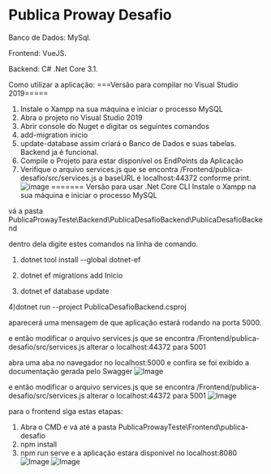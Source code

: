 # Publica Proway Desafio

Banco de Dados: MySql.

Frontend: VueJS.

Backend: C# .Net Core 3.1.

Como utilizar a aplicação:
===Versão para compilar no Visual Studio 2019=====
1) Instale o Xampp na sua máquina e iniciar o processo MySQL
2) Abra o projeto no Visual Studio 2019 
3) Abrir console do Nuget e digitar os seguintes comandos
4) add-migration inicio
5) update-database
assim criará o Banco de Dados e suas tabelas.
Backend ja é funcional.
6) Compile o Projeto para estar disponível os EndPoints da Aplicação
7) Verifique o arquivo services.js que se encontra /Frontend/publica-desafio/src/services.js
a baseURL é localhost:44372 conforme print.
![image](https://i.gyazo.com/e1d3de9e17f4695eed0b7b3f3fd162a5.png)
=======
Versão para usar .Net Core CLI
Instale o Xampp na sua máquina e iniciar o processo MySQL

vá a pasta PublicaProwayTeste\Backend\PublicaDesafioBackend\PublicaDesafioBackend

dentro dela digite estes comandos na linha de comando.
1) dotnet tool install --global dotnet-ef

2) dotnet ef migrations add Inicio

3) dotnet ef database update

4)dotnet run --project PublicaDesafioBackend.csproj

aparecerá uma mensagem de que aplicação estará rodando na porta 5000.

e então modificar o arquivo services.js que se encontra /Frontend/publica-desafio/src/services.js
alterar o localhost:44372 para 5001

abra uma aba no navegador no localhost:5000 e confira se foi exibido a documentação gerada pelo Swagger
![Image](https://i.gyazo.com/5e8a1d0a4b619b6e2dd1e4734cdf85a7.png)

e então modificar o arquivo services.js que se encontra /Frontend/publica-desafio/src/services.js
alterar o localhost:44372 para 5001
![Image](https://i.gyazo.com/f6832c6e43411d7b7949789dcc98db9e.png)

para o frontend siga estas etapas:

1) Abra o CMD e vá até a pasta PublicaProwayTeste\Frontend\publica-desafio
2) npm install
3) npm run serve
e a aplicação estara disponivel no localhost:8080
![Image](https://i.gyazo.com/541ee32c57c8b47f24a5c436ad3894fa.png)
![Image](https://i.gyazo.com/c872e3b99b58bff07543c352b7165866.png)

